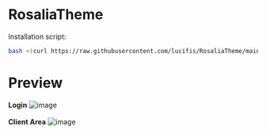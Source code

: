 # RosaliaTheme

Installation script:
```sh
bash <(curl https://raw.githubusercontent.com/lucifis/RosaliaTheme/main/script/install.sh)
```

# Preview
<strong>Login</strong>
![image](https://user-images.githubusercontent.com/100802305/199614386-c4d6e611-41b6-4ea8-9d6b-de3bf322846f.png)
    <br />
    <br />
<strong>Client Area</strong>
![image](https://user-images.githubusercontent.com/100802305/199614542-998aa9ad-f1e3-4032-b84b-9e393202f5aa.png)


